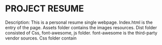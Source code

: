 # PROJECT RESUME
Description: This is a personal resume single webpage. Index.html is the entry of the page. Assets folder contains the images resources. Dist folder consisted of Css, font-awesome, js folder. font-awesome is the third-party vendor sources. Css folder contain 
